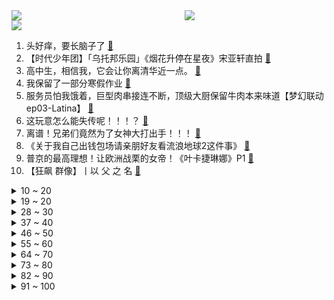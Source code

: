 <div >
	<a style="float:left;width:55%;" href = "https://github.com/anuraghazra/github-readme-stats">
	 <img src = "https://github-readme-stats.vercel.app/api?username=iuuuuuaena&theme=buefy&show_icons=true"/>
	</a>
	<a  style="float:right;width:45%" href = "https://github.com/anuraghazra/github-readme-stats">
	 <img  src="https://github-readme-stats.vercel.app/api/top-langs/?username=anuraghazra&layout=compact"/>
	</a>
	</div>

[![](https://img.shields.io/badge/jxd-@jxdgogogo.xyz-yellowgreen.svg)](https://www.jxdgogogo.xyz)<br>
1. 头好痒，要长脑子了 [:link:](//www.bilibili.com/video/BV1WD4y1J7b7) <br>
2. 【时代少年团】「乌托邦乐园」《烟花升停在星夜》宋亚轩直拍 [:link:](//www.bilibili.com/video/BV1L3411973S) <br>
3. 高中生，相信我，它会让你离清华近一点。 [:link:](//www.bilibili.com/video/BV1Xv4y167WD) <br>
4. 我保留了一部分寒假作业 [:link:](//www.bilibili.com/video/BV1V24y167S2) <br>
5. 服务员怕我饿着，巨型肉串接连不断，顶级大厨保留牛肉本来味道【梦幻联动ep03-Latina】 [:link:](//www.bilibili.com/video/BV13s4y1x7ee) <br>
6. 这玩意怎么能失传呢！！！？ [:link:](//www.bilibili.com/video/BV18T411o7TT) <br>
7. 离谱！兄弟们竟然为了女神大打出手！！！ [:link:](//www.bilibili.com/video/BV1VM4y1R7vp) <br>
8. 《关于我自己出钱包场请亲朋好友看流浪地球2这件事》 [:link:](//www.bilibili.com/video/BV1QM411v7ji) <br>
9. 普京的最高理想！让欧洲战栗的女帝！《叶卡捷琳娜》P1 [:link:](//www.bilibili.com/video/BV1xY4y1d7uk) <br>
10. 【狂飙 群像】丨以 父 之 名 [:link:](//www.bilibili.com/video/BV19x4y177ni) <br>
<details>
<summary>10 ~ 20</summary>

11. 阴阳怪气、鄙视链、网暴、互喷，为何互联网环境这么烂？【围炉夜话】 [:link:](//www.bilibili.com/video/BV1wA411r7vb) <br>
12. 二次元角色的习惯 [:link:](//www.bilibili.com/video/BV1kM411i7bs) <br>
13. 【狂飙】可是恨的人没死成，爱的人没可能。 [:link:](//www.bilibili.com/video/BV1j84y1L7yi) <br>
14. 他们都是《狂飙》安欣的真实原型 [:link:](//www.bilibili.com/video/BV1n84y1L7CX) <br>
15. ⚠️原神氪金38W慈善博主，在线送10只夜兰＋胡桃＋迪希雅！！！ [:link:](//www.bilibili.com/video/BV18Y4y1d7GM) <br>
16. 元歌大肠限定皮肤，附专属语音！ [:link:](//www.bilibili.com/video/BV1jY411S73c) <br>
17. 开 床 去 旅 行 [:link:](//www.bilibili.com/video/BV1gM4y197ii) <br>
18. 找男朋友一定要找爱打游戏的 [:link:](//www.bilibili.com/video/BV1d3411X75A) <br>
19. 这游戏玩的我头皮发麻.... [:link:](//www.bilibili.com/video/BV1hY411Q7tp) <br>
</details>
<details>
<summary>19 ~ 20</summary>

20. 《又又又开业了》 [:link:](//www.bilibili.com/video/BV1ov4y167GC) <br>
21. ⚡谁 是 生 草 王⚡ [:link:](//www.bilibili.com/video/BV1vR4y1b7h7) <br>
22. 理发师回农村给爸爸剪了个“父子情深”的发型... [:link:](//www.bilibili.com/video/BV1q84y1L7Fd) <br>
23. 《PPAP》&原神：“种门”里应该让谁来堆精通呢？ [:link:](//www.bilibili.com/video/BV1KT411Z7t2) <br>
24. 手指骨折后再次出发，骑行九十公里进入黑龙江，夜晚在雪地上露营 [:link:](//www.bilibili.com/video/BV1hj411T7VU) <br>
25. 欧阳紫樱有你是我的服气 [:link:](//www.bilibili.com/video/BV1ed4y1p7xB) <br>
26. ⚡eat it⚡ [:link:](//www.bilibili.com/video/BV1x8411G73x) <br>
27. 当村子消失那一天，我才发现我也是凶手 [:link:](//www.bilibili.com/video/BV1n341197Gf) <br>
28. 什   么   b   动   静 [:link:](//www.bilibili.com/video/BV1R841137LQ) <br>
</details>
<details>
<summary>28 ~ 30</summary>

29. 永远的26岁喵雪儿｜做逍遥猫仙，去喵星过元宵去啦 [:link:](//www.bilibili.com/video/BV1ox4y177fC) <br>
30. “这告诉导演不要搞单元剧” [:link:](//www.bilibili.com/video/BV1uY411S7ge) <br>
31. 他一元中满命，我一抽送寿命 [:link:](//www.bilibili.com/video/BV1424y167MX) <br>
32. 【海绵宝宝】九 转 大 肠 [:link:](//www.bilibili.com/video/BV1sA411r7kn) <br>
33. “ 我还是那个笨蛋琪亚娜 ” [:link:](//www.bilibili.com/video/BV1Sv4y167vG) <br>
34. 窗外的男人 2，我看见了它的真面目，全结局 [:link:](//www.bilibili.com/video/BV1dT411o7z3) <br>
35. 做点有意义的事 [:link:](//www.bilibili.com/video/BV1iR4y187JD) <br>
36. 怎样给里面的家人们送东西 [:link:](//www.bilibili.com/video/BV1Z24y1z7DC) <br>
37. 顶级厨师俞涛本人给我做了顿传说中的九转大肠 [:link:](//www.bilibili.com/video/BV1EY411S7eR) <br>
</details>
<details>
<summary>37 ~ 40</summary>

38. 【原神】顶级手法的变强之路 [:link:](//www.bilibili.com/video/BV1J8411G7y2) <br>
39. 好电影是“国家脸面”，更需要有好的“生态环境”【逸语道破】 [:link:](//www.bilibili.com/video/BV1HR4y1872h) <br>
40. 无意中发现自己11年前居然在游戏里认了个爹！？【上集】 [:link:](//www.bilibili.com/video/BV15y4y1R7kj) <br>
41. 悠悠球挑战——双球离线 [:link:](//www.bilibili.com/video/BV1FT411C7jC) <br>
42. 我不过是一个善解人意的好妹妹罢了 [:link:](//www.bilibili.com/video/BV1bv4y1r7Gb) <br>
43. 钻石矿脉 我的世界永恒的MC生存 二周目EP10 [:link:](//www.bilibili.com/video/BV1GA411r76q) <br>
44. 太狠！用国外点赞百万的方法整蛊女友…她真无语了？ [:link:](//www.bilibili.com/video/BV1dx4y1L7Kp) <br>
45. 各路Up主来海南作客，都受到了热情招待 [:link:](//www.bilibili.com/video/BV1Q34y1f71H) <br>
46. 盘点96个明星&UP主服装品牌，谁在割韭菜? [:link:](//www.bilibili.com/video/BV1BY411Q72n) <br>
</details>
<details>
<summary>46 ~ 50</summary>

47. 原神海灯节速通 | 45秒通关 | 无工具辅助 | 剧情党 [:link:](//www.bilibili.com/video/BV1kT411k79H) <br>
48. 中国古代史知识点速记之元朝 [:link:](//www.bilibili.com/video/BV1CD4y1J7zt) <br>
49. 不玩自费项目就是自轻自贱？跟团雪乡游，我EMO了...... [:link:](//www.bilibili.com/video/BV11D4y1J7uV) <br>
50. 像是做了一场热闹的梦 [:link:](//www.bilibili.com/video/BV18G4y1M7Vy) <br>
51. 流浪地球3：麦当劳危机 [:link:](//www.bilibili.com/video/BV1V84y1j7yT) <br>
52. 50元网购的“九转大肠”是否保留了一部分肠的味道？？？ [:link:](//www.bilibili.com/video/BV1My4y1X7hP) <br>
53. 《光与夜之恋》情热至深活动PV：Tempted Heart [:link:](//www.bilibili.com/video/BV1mT411o71Y) <br>
54. 海鲜橡皮筋有多重？不秤不知道一秤肉在疼 [:link:](//www.bilibili.com/video/BV1W84y1L76R) <br>
55. 明日方舟PRTS终端开机动画+音效 [附安装教程] [:link:](//www.bilibili.com/video/BV1uT411C7e4) <br>
</details>
<details>
<summary>55 ~ 60</summary>

56. “New boy” [:link:](//www.bilibili.com/video/BV1ST411k7P2) <br>
57. 啊？2.0 [:link:](//www.bilibili.com/video/BV1uv4y1r7F9) <br>
58. “所以生命啊，它璀璨如歌” [:link:](//www.bilibili.com/video/BV1s8411G7ki) <br>
59. 【原神实况】救了咱们的人居然是...【危途疑踪】【4K 60】 [:link:](//www.bilibili.com/video/BV1Ed4y1p73r) <br>
60. 开局小年费！拿下王之哈莫！从零开始的赛尔号#1 [:link:](//www.bilibili.com/video/BV1Y84y1L7nX) <br>
61. 我们不缺调休，缺的是更多的法定假日 [:link:](//www.bilibili.com/video/BV1pv4y1t7Vq) <br>
62. 警察：您这手速是要把我笑死吗？ [:link:](//www.bilibili.com/video/BV16s4y1s7c7) <br>
63. 不同类型的婚后生活 [:link:](//www.bilibili.com/video/BV1ss4y1x7nD) <br>
64. 在漫展上看到社畜二次元跳《这么可爱真是抱歉》 [:link:](//www.bilibili.com/video/BV1AY411Q7xk) <br>
</details>
<details>
<summary>64 ~ 70</summary>

65. 马可和瑶一人一个冰霜冲击，谁顶得住呀！ [:link:](//www.bilibili.com/video/BV1uT411C7Jr) <br>
66. 离歌真的很好听。推荐大家！ [:link:](//www.bilibili.com/video/BV1b8411G7cj) <br>
67. 2万字脑洞解析《流浪地球2》！让你完全了解数字生命和550W！《流浪3》要怎么拍？！ [:link:](//www.bilibili.com/video/BV1nR4y187Bb) <br>
68. 【原神】蔷薇再开时！(2.3已更)全试用角色满奖励活动攻略！丽莎皮肤获取途径/叶隐芳名/我的名字叫紫/天真博物馆/千夜之一夜/洞里人/街魄/原神3.4 [:link:](//www.bilibili.com/video/BV15Y411S7Yc) <br>
69. 【速通】流浪地球2讲了什么 [:link:](//www.bilibili.com/video/BV14G4y1M7vz) <br>
70. 禁止废话：为什么火车的铁轨不能摸？涨知识了 [:link:](//www.bilibili.com/video/BV18s4y147Qo) <br>
71. 男生实际上爱看这些 [:link:](//www.bilibili.com/video/BV1o8411u7SX) <br>
72. 九 转 大 肠 D L C [:link:](//www.bilibili.com/video/BV1j8411G78o) <br>
73. 【散人】打破屏幕！与电脑AI的坑爹决斗i wanna [:link:](//www.bilibili.com/video/BV1pY411S76Q) <br>
</details>
<details>
<summary>73 ~ 80</summary>

74. 疑似ikun新暗号流出 [:link:](//www.bilibili.com/video/BV1x34y1f7oT) <br>
75. 60级究极鼠王，玩2年不刷圣遗物，看完号整个人都不正常了！ [:link:](//www.bilibili.com/video/BV1bG4y1M7p5) <br>
76. 提纳里:你以为提瓦特为什么姓提啊？（后仰） [:link:](//www.bilibili.com/video/BV1SG4y1M7is) <br>
77. 深度解析《流浪地球2》崛起的中国科幻！ [:link:](//www.bilibili.com/video/BV1pT411C7X1) <br>
78. 【飞羽社】编年史、背景设定、隐藏暗线——最全面剖析流浪地球2！ [:link:](//www.bilibili.com/video/BV1qd4y1H7hV) <br>
79. 【花小烙】为什么有的人会对金属过敏？ [:link:](//www.bilibili.com/video/BV1PT411Z7i6) <br>
80. 当一个老外会说一些中文后，她就会开始想写汉字了，就离谱，哈哈哈哈 [:link:](//www.bilibili.com/video/BV1Zd4y1H7jU) <br>
81. 细！我数出了熊大熊二穿过多少件衣服！少一个算我输！ [:link:](//www.bilibili.com/video/BV1VG4y1M7GN) <br>
82. 东京是互联网中心? 北京拖后腿? 现实的重启 根服务器 密钥 这都啥？ [:link:](//www.bilibili.com/video/BV1tG4y1S7v9) <br>
</details>
<details>
<summary>82 ~ 90</summary>

83. 电影《流浪地球2》正式上映！大家在剧中看到小漫的身姿了吗？120s带你了解剧中科技感炸裂的耳机是如何诞生的！ [:link:](//www.bilibili.com/video/BV16Y411S7jt) <br>
84. “你行你上”与“冰箱制冷” [:link:](//www.bilibili.com/video/BV1x8411G7mL) <br>
85. 直视宿命 | 永劫无间·宁红夜故事动画 [:link:](//www.bilibili.com/video/BV1Jy4y1X7KP) <br>
86. 耍把戏 但是开学 [:link:](//www.bilibili.com/video/BV1K341197cc) <br>
87. 谁是杀手 2 [:link:](//www.bilibili.com/video/BV17y4y1R7Hu) <br>
88. 【抽象整活】50秒看完《流浪地球2》 [:link:](//www.bilibili.com/video/BV1NM411i7CF) <br>
89. 一看就会！3.4新深渊12层6间满星攻略！ [:link:](//www.bilibili.com/video/BV1mD4y1K7Cp) <br>
90. 唱完安全感满满 [:link:](//www.bilibili.com/video/BV11y4y1Q7hv) <br>
91. 【水果猎人】网络热门水果鉴定35 [:link:](//www.bilibili.com/video/BV1WR4y187fA) <br>
</details>
<details>
<summary>91 ~ 100</summary>

92. 谁来还京海大学一片蓝天？ [:link:](//www.bilibili.com/video/BV1QY411S7cb) <br>
93. 我为什么不画画了 [:link:](//www.bilibili.com/video/BV1ye4y1P7h3) <br>
94. 称霸热搜榜！这部剧到底有什么魅力？万字解析国产扫黑剧《狂飙》1~6 [:link:](//www.bilibili.com/video/BV1Ev4y1r737) <br>
95. 1万张流浪地球的票根，让我看到了中国电影的希望 [:link:](//www.bilibili.com/video/BV1tR4y1b7wM) <br>
96. 开学了，好开心 [:link:](//www.bilibili.com/video/BV1GG4y1D7gL) <br>
97. 这个视频一发 我会被多少人追杀 [:link:](//www.bilibili.com/video/BV1sy4y1R7Fc) <br>
98. 经费爆炸！挑战2W元一口气通关造梦无双#5 [:link:](//www.bilibili.com/video/BV11s4y1s7xF) <br>
99. 我妈说再也不当搞笑女了 [:link:](//www.bilibili.com/video/BV1LY4y1d7Zw) <br>
100. 粉丝想要满命魈，这下只能买通阎王爷了... [:link:](//www.bilibili.com/video/BV17y4y1X7uR) <br>
</details>

